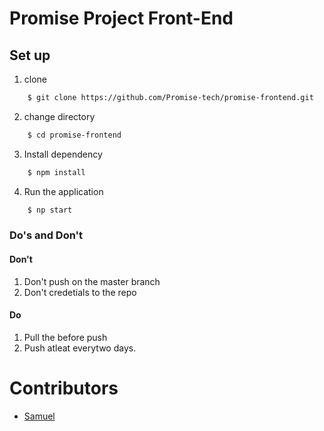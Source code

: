 # Promise Project Front-End

## Set up
1) clone
```bash
	$ git clone https://github.com/Promise-tech/promise-frontend.git
```
2) change directory
```bash
	$ cd promise-frontend
```
3) Install dependency
```bash
	$ npm install
```
4) Run the application
```bash
	$ np start
```

### Do's and Don't

#### Don't
1) Don't push on the master branch
2) Don't credetials to the repo

#### Do
1) Pull the before push
2) Push atleat everytwo days.


# Contributors
* [Samuel](https://github.com/Thagana)
 
